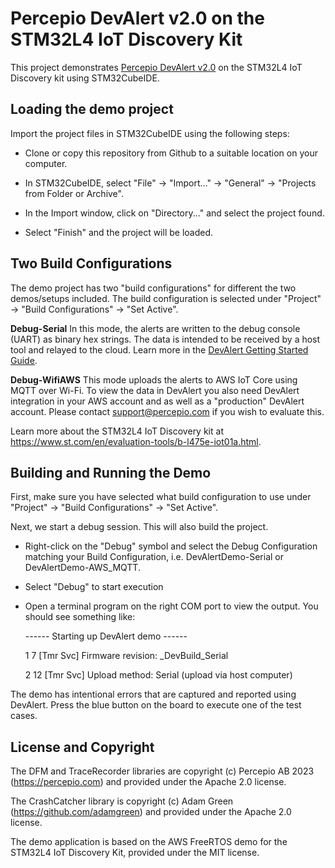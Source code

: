 # Percepio DevAlert v2.0 on the STM32L4 IoT Discovery Kit

This project demonstrates [Percepio DevAlert v2.0](https://percepio.com/devalert) on the STM32L4 IoT Discovery kit using STM32CubeIDE.

## Loading the demo project

Import the project files in STM32CubeIDE using the following steps:

- Clone or copy this repository from Github to a suitable location on your computer.

- In STM32CubeIDE, select "File" -> "Import..." -> "General" -> "Projects from Folder or Archive".

- In the Import window, click on "Directory..." and select the project found.
	
- Select "Finish" and the project will be loaded.

## Two Build Configurations

The demo project has two "build configurations" for different the two demos/setups included.
The build configuration is selected under "Project" -> "Build Configurations" -> "Set Active". 

**Debug-Serial**
In this mode, the alerts are written to the debug console (UART) as binary hex strings.
The data is intended to be received by a host tool and relayed to the cloud. 
Learn more in the [DevAlert Getting Started Guide](https://percepio.com/devalert/gettingstarted/). 

**Debug-WifiAWS**
This mode uploads the alerts to AWS IoT Core using MQTT over Wi-Fi. 
To view the data in DevAlert you also need DevAlert integration in your AWS account and as well as a "production" DevAlert account.
Please contact support@percepio.com if you wish to evaluate this.

Learn more about the STM32L4 IoT Discovery kit at https://www.st.com/en/evaluation-tools/b-l475e-iot01a.html. 

## Building and Running the Demo

First, make sure you have selected what build configuration to use under "Project" -> "Build Configurations" -> "Set Active".

Next, we start a debug session. This will also build the project.

- Right-click on the "Debug" symbol and select the Debug Configuration matching your Build Configuration, i.e. DevAlertDemo-Serial or DevAlertDemo-AWS_MQTT.

- Select "Debug" to start execution

- Open a terminal program on the right COM port to view the output. You should see something like:

    ------ Starting up DevAlert demo ------

    1 7 [Tmr Svc] Firmware revision: _DevBuild_Serial

    2 12 [Tmr Svc] Upload method: Serial (upload via host computer)	

The demo has intentional errors that are captured and reported using DevAlert.
Press the blue button on the board to execute one of the test cases.

## License and Copyright

The DFM and TraceRecorder libraries are copyright (c) Percepio AB 2023 (https://percepio.com) and provided under the Apache 2.0 license.

The CrashCatcher library is copyright (c) Adam Green (https://github.com/adamgreen) and provided under the Apache 2.0 license.

The demo application is based on the AWS FreeRTOS demo for the STM32L4 IoT Discovery Kit, provided under the MIT license. 
